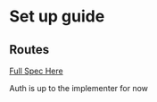 # Set up guide

## Routes

[Full Spec Here](https://github.com/FLOIP/flow-builder/blob/master/docs/routes/markdown/routes.md)

Auth is up to the implementer for now
